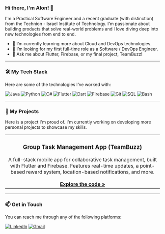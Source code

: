 ### Hi there, I'm Alon! 👋

I'm a Practical Software Engineer and a recent graduate (with distinction) from the Technion - Israel Institute of Technology. I'm passionate about building products that solve real-world problems and I love diving deep into new technologies from end to end.

- 🌱 I’m currently learning more about Cloud and DevOps technologies.
- 🔭 I’m looking for my first full-time role as a Software / DevOps Engineer.
- 💬 Ask me about Flutter, Firebase, or my final project, TeamBuzz!

---

### 🛠️ My Tech Stack

Here are some of the technologies I've worked with:

![Java](https://img.shields.io/badge/Java-ED8B00?style=for-the-badge&logo=openjdk&logoColor=white)
![Python](https://img.shields.io/badge/Python-3776AB?style=for-the-badge&logo=python&logoColor=white)
![C#](https://img.shields.io/badge/C%23-239120?style=for-the-badge&logo=c-sharp&logoColor=white)
![Flutter](https://img.shields.io/badge/Flutter-02569B?style=for-the-badge&logo=flutter&logoColor=white)
![Dart](https://img.shields.io/badge/Dart-0175C2?style=for-the-badge&logo=dart&logoColor=white)
![Firebase](https://img.shields.io/badge/Firebase-FFCA28?style=for-the-badge&logo=firebase&logoColor=white)
![Git](https://img.shields.io/badge/GIT-E44C30?style=for-the-badge&logo=git&logoColor=white)
![SQL](https://img.shields.io/badge/SQL-025E8C?style=for-the-badge&logo=MicrosoftSQLServer&logoColor=white)
![Bash](https://img.shields.io/badge/Bash-4EAA25?style=for-the-badge&logo=GNUBash&logoColor=white)

---

### 🚀 My Projects

Here is a project I'm proud of. I'm currently working on developing more personal projects to showcase my skills.

<table>
<tr>
<td width="100%">
<h3 align="center">Group Task Management App (TeamBuzz)</h3>
<div align="center">
A full-stack mobile app for collaborative task management, built with Flutter and Firebase. Features real-time updates, a point-based reward system, location-based notifications, and more.
<br/><br/>
<a href="https://github.com/sirmalev/GroupTaskManagementApp" target="_blank"><strong>Explore the code »</strong></a>
</div>
</td>
</tr>
</table>

---

### 📫 Get in Touch

You can reach me through any of the following platforms:

<a href="https://il.linkedin.com/in/alon-malev" target="_blank"><img src="https://img.shields.io/badge/LinkedIn-0077B5?style=for-the-badge&logo=linkedin&logoColor=white" alt="LinkedIn"></a>
<a href="mailto:sir.alonmalev@gmail.com"><img src="https://img.shields.io/badge/Gmail-D14836?style=for-the-badge&logo=gmail&logoColor=white" alt="Gmail"></a>
